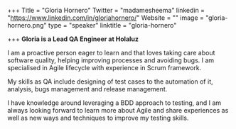 +++
Title = "Gloria Hornero"
Twitter = "madamesheema"
linkedin = "https://www.linkedin.com/in/gloriahornero/"
Website = ""
image = "gloria-hornero.png"
type = "speaker"
linktitle = "gloria-hornero"

+++
**Gloria is a Lead QA Engineer at Holaluz**

I am a proactive person eager to learn and that loves taking care about software quality, helping improving processes and avoiding bugs. I am specialised in Agile lifecycle with experience in Scrum framework. 

My skills as QA include designing of test cases to the automation of it, analysis, bugs management and release management.

I have knowledge around leveraging a BDD approach to testing, and I am always looking forward to learn more about Agile and share experiences as well as new ways and techniques to improve my testing skills.
